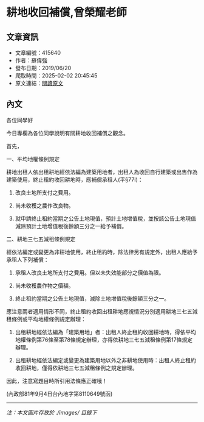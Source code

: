 # 耕地收回補償,曾榮耀老師

## 文章資訊
- 文章編號：415640
- 作者：蘇偉強
- 發布日期：2019/06/20
- 爬取時間：2025-02-02 20:45:45
- 原文連結：[閱讀原文](https://real-estate.get.com.tw/Columns/detail.aspx?no=415640)

## 內文
各位同學好

今日專欄為各位同學說明有關耕地收回補償之觀念。

首先，

一、平均地權條例規定

耕地出租人依出租耕地經依法編為建築用地者，出租人為收回自行建築或出售作為建築使用，終止租約收回耕地時，應補償承租人(平§77I)：

1. 改良土地所支付之費用。

2. 尚未收穫之農作改良物。

3. 就申請終止租約當期之公告土地現值，預計土地增值稅，並按該公告土地現值減除預計土地增值稅後餘額三分之一給予補償。

二、耕地三七五減租條例規定

經依法編定或變更為非耕地使用，終止租約時，除法律另有規定外，出租人應給予承租人下列補償：

1. 承租人改良土地所支付之費用。但以未失效能部分之價值為限。

2. 尚未收穫農作物之價額。

3. 終止租約當期之公告土地現值，減除土地增值稅後餘額三分之一。

應注意兩者適用情形不同，終止租約收回出租耕地應視情況分別適用耕地三七五減租條例或平均地權條例規定辦理：

1. 出租耕地經依法編為「建築用地」者：出租人終止租約收回耕地時，得依平均地權條例第76條至第78條規定辦理，亦得依耕地三七五減租條例第17條規定辦理。

2. 出租耕地經依法編定或變更為建築用地以外之非耕地使用時：出租人終止租約收回耕地，僅得依耕地三七五減租條例之規定辦理。

因此，注意寫題目時所引用法條應正確哦！

(內政部81年9月4日台內地字第8110649號函)

---
*注：本文圖片存放於 ./images/ 目錄下*
